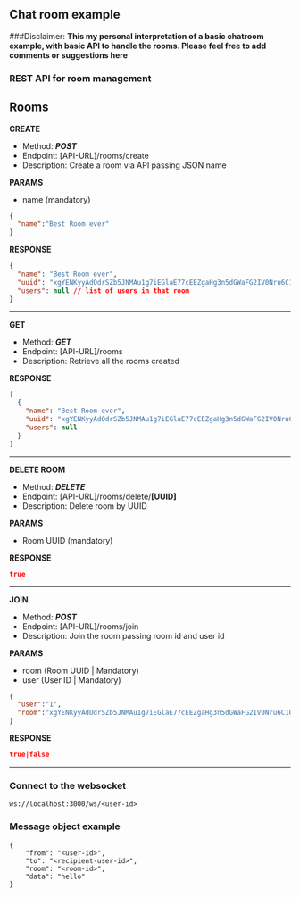 ## Chat room example

###Disclaimer:
__This my personal interpretation of a basic chatroom example, with basic API to handle the rooms. Please feel free to add comments or suggestions here__


### REST API for room management

## Rooms
__CREATE__
- Method: __*POST*__
- Endpoint: [API-URL]/rooms/create
- Description: Create a room via API passing JSON name

__PARAMS__
- name (mandatory)
```json
{
  "name":"Best Room ever"
}
```

__RESPONSE__
```json
{
  "name": "Best Room ever",
  "uuid": "xgYENKyyAdOdrSZb5JNMAu1g7iEGlaE77cEEZgaHg3n5dGWaFG2IV0Nru6C1QEAKh2F9CL4I8uxW1CK5ev0g9mnJTHy0pBSrndGg",
  "users": null // list of users in that room
}
```
---
__GET__
- Method: __*GET*__
- Endpoint: [API-URL]/rooms
- Description: Retrieve all the rooms created


__RESPONSE__
```json
[
  {
    "name": "Best Room ever",
    "uuid": "xgYENKyyAdOdrSZb5JNMAu1g7iEGlaE77cEEZgaHg3n5dGWaFG2IV0Nru6C1QEAKh2F9CL4I8uxW1CK5ev0g9mnJTHy0pBSrndGg",
    "users": null
  }
]
```
---

__DELETE ROOM__
- Method: __*DELETE*__
- Endpoint: [API-URL]/rooms/delete/__[UUID]__
- Description: Delete room by UUID

__PARAMS__
- Room UUID (mandatory)

__RESPONSE__
```json
true
```
---
__JOIN__
- Method: __*POST*__
- Endpoint: [API-URL]/rooms/join
- Description: Join the room passing room id and user id

__PARAMS__
- room (Room UUID | Mandatory)
- user (User ID | Mandatory)
```json
{
  "user":"1",
  "room":"xgYENKyyAdOdrSZb5JNMAu1g7iEGlaE77cEEZgaHg3n5dGWaFG2IV0Nru6C1QEAKh2F9CL4I8uxW1CK5ev0g9mnJTHy0pBSrndGg"
}
```

__RESPONSE__
```json
true|false
```
---


### Connect to the websocket
```
ws://localhost:3000/ws/<user-id>
```


### Message object example

```
{
    "from": "<user-id>",
    "to": "<recipient-user-id>",
    "room": "<room-id>",
    "data": "hello"
}
```
